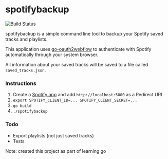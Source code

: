 spotifybackup
=============
[![Build Status](https://travis-ci.org/aaron7/spotifybackup.svg?branch=master)](https://travis-ci.org/aaron7/spotifybackup)

spotifybackup is a simple command line tool to backup your Spotify saved tracks
and playlists.

This application uses [go-oauth2webflow](https://github.com/aaron7/go-oauth2webflow)
to authenticate with Spotify automatically through your system browser.

All information about your saved tracks will be saved to a file called `saved_tracks.json`.

### Instructions

1. Create a [Spotify app](https://developer.spotify.com/my-applications/#!/applications) and add `http://localhost:5000` as a Redirect URI
2. `export SPOTIFY_CLIENT_ID=... SPOTIFY_CLIENT_SECRET=...`
3. `go build`
4. `./spotifybackup`


### Todo

- Export playlists (not just saved tracks)
- Tests

Note: created this project as part of learning go
